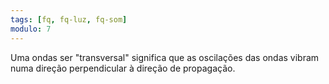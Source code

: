 ```yaml
---
tags: [fq, fq-luz, fq-som]
modulo: 7
---
```


Uma ondas ser "transversal" significa que as oscilações das ondas vibram numa direção perpendicular à direção de propagação.